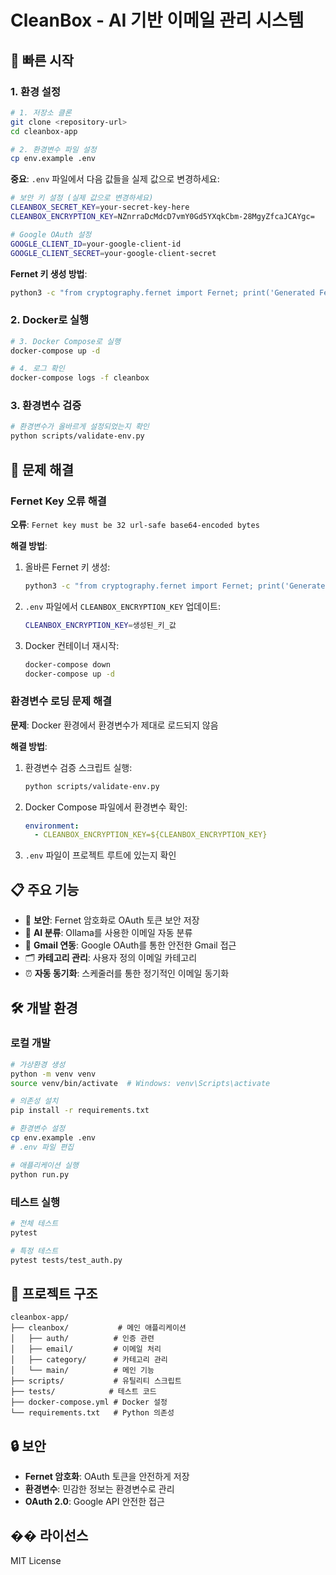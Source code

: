 # CleanBox - AI 기반 이메일 관리 시스템

## 🚀 빠른 시작

### 1. 환경 설정

```bash
# 1. 저장소 클론
git clone <repository-url>
cd cleanbox-app

# 2. 환경변수 파일 설정
cp env.example .env
```

**중요**: `.env` 파일에서 다음 값들을 실제 값으로 변경하세요:

```bash
# 보안 키 설정 (실제 값으로 변경하세요)
CLEANBOX_SECRET_KEY=your-secret-key-here
CLEANBOX_ENCRYPTION_KEY=NZnrraDcMdcD7vmY0Gd5YXqkCbm-28MgyZfcaJCAYgc=

# Google OAuth 설정
GOOGLE_CLIENT_ID=your-google-client-id
GOOGLE_CLIENT_SECRET=your-google-client-secret
```

**Fernet 키 생성 방법**:
```bash
python3 -c "from cryptography.fernet import Fernet; print('Generated Fernet Key:', Fernet.generate_key().decode())"
```

### 2. Docker로 실행

```bash
# 3. Docker Compose로 실행
docker-compose up -d

# 4. 로그 확인
docker-compose logs -f cleanbox
```

### 3. 환경변수 검증

```bash
# 환경변수가 올바르게 설정되었는지 확인
python scripts/validate-env.py
```

## 🔧 문제 해결

### Fernet Key 오류 해결

**오류**: `Fernet key must be 32 url-safe base64-encoded bytes`

**해결 방법**:
1. 올바른 Fernet 키 생성:
   ```bash
   python3 -c "from cryptography.fernet import Fernet; print('Generated Fernet Key:', Fernet.generate_key().decode())"
   ```

2. `.env` 파일에서 `CLEANBOX_ENCRYPTION_KEY` 업데이트:
   ```bash
   CLEANBOX_ENCRYPTION_KEY=생성된_키_값
   ```

3. Docker 컨테이너 재시작:
   ```bash
   docker-compose down
   docker-compose up -d
   ```

### 환경변수 로딩 문제 해결

**문제**: Docker 환경에서 환경변수가 제대로 로드되지 않음

**해결 방법**:
1. 환경변수 검증 스크립트 실행:
   ```bash
   python scripts/validate-env.py
   ```

2. Docker Compose 파일에서 환경변수 확인:
   ```yaml
   environment:
     - CLEANBOX_ENCRYPTION_KEY=${CLEANBOX_ENCRYPTION_KEY}
   ```

3. `.env` 파일이 프로젝트 루트에 있는지 확인

## 📋 주요 기능

- 🔐 **보안**: Fernet 암호화로 OAuth 토큰 보안 저장
- 🤖 **AI 분류**: Ollama를 사용한 이메일 자동 분류
- 📧 **Gmail 연동**: Google OAuth를 통한 안전한 Gmail 접근
- 🗂️ **카테고리 관리**: 사용자 정의 이메일 카테고리
- ⏰ **자동 동기화**: 스케줄러를 통한 정기적인 이메일 동기화

## 🛠️ 개발 환경

### 로컬 개발

```bash
# 가상환경 생성
python -m venv venv
source venv/bin/activate  # Windows: venv\Scripts\activate

# 의존성 설치
pip install -r requirements.txt

# 환경변수 설정
cp env.example .env
# .env 파일 편집

# 애플리케이션 실행
python run.py
```

### 테스트 실행

```bash
# 전체 테스트
pytest

# 특정 테스트
pytest tests/test_auth.py
```

## 📁 프로젝트 구조

```
cleanbox-app/
├── cleanbox/           # 메인 애플리케이션
│   ├── auth/          # 인증 관련
│   ├── email/         # 이메일 처리
│   ├── category/      # 카테고리 관리
│   └── main/          # 메인 기능
├── scripts/           # 유틸리티 스크립트
├── tests/            # 테스트 코드
├── docker-compose.yml # Docker 설정
└── requirements.txt   # Python 의존성
```

## 🔒 보안

- **Fernet 암호화**: OAuth 토큰을 안전하게 저장
- **환경변수**: 민감한 정보는 환경변수로 관리
- **OAuth 2.0**: Google API 안전한 접근

## �� 라이선스

MIT License
